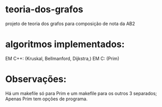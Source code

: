 # teoria-dos-grafos
projeto de teoria dos grafos para composição de nota da AB2

# algoritmos implementados:
EM C++:
        (Kruskal,
        Bellmanford,
        Dijkstra,)
EM C:
        (Prim)

# Observações:

Há um makefile só para Prim e um makefile para os outros 3 separados;
Apenas Prim tem opções de programa.
